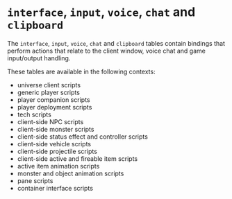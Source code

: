 # `interface`, `input`, `voice`, `chat` and `clipboard`

The `interface`, `input`, `voice`, `chat` and `clipboard` tables contain bindings that perform actions that relate to the client window, voice chat and game input/output handling.

These tables are available in the following contexts:

- universe client scripts
- generic player scripts
- player companion scripts
- player deployment scripts
- tech scripts
- client-side NPC scripts
- client-side monster scripts
- client-side status effect and controller scripts
- client-side vehicle scripts
- client-side projectile scripts
- client-side active and fireable item scripts
- active item animation scripts
- monster and object animation scripts
- pane scripts
- container interface scripts